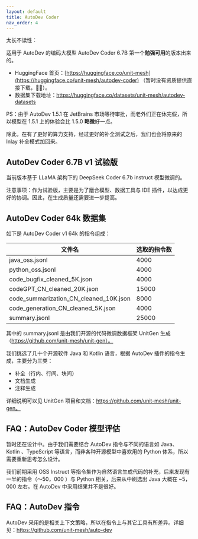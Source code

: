 ```yaml
---
layout: default
title: AutoDev Coder
nav_order: 4
---
```


太长不读性：

适用于 AutoDev 的编码大模型 AutoDev Coder 6.7B 第一个**勉强可用**的版本出来的。

- HuggingFace 首页：[https://huggingface.co/unit-mesh](https://huggingface.co/unit-mesh/autodev-coder) （暂时没有资质提供直接下载，🐶🐶）。
- 数据集下载地址：https://huggingface.co/datasets/unit-mesh/autodev-datasets

PS：由于 AutoDev 1.5.1 在 JetBrains 市场等待审批，而老外们正在休完假，所以模型在 1.5.1 上的体验会比 1.5.0 **略微**好一点。

除此，在有了更好的算力支持，经过更好的补全测试之后，我们也会将原来的 Inlay 补全模式加回来。

## AutoDev Coder 6.7B v1 试验版

当前版本基于 LLaMA 架构下的 DeepSeek Coder 6.7b instruct 模型微调的。

注意事项：作为试验版，主要是为了磨合模型、数据工具与 IDE 插件，以达成更好的协调。因此，在生成质量还需要进一步提高。

## AutoDev Coder 64k 数据集

如下是 AutoDev Coder v1 64k 的指令组成：

| 文件名                                    | 选取的指令数 |
|----------------------------------------|--------|
| java_oss.jsonl                         | 4000   |
| python_oss.jsonl                       | 4000   |
| code_bugfix_cleaned_5K.json            | 4000   |
| codeGPT_CN_cleaned_20K.json            | 15000  |
| code_summarization_CN_cleaned_10K.json | 8000   |
| code_generation_CN_cleaned_5K.json     | 4000   |
| summary.jsonl                          | 25000  |

其中的 summary.jsonl 是由我们开源的代码微调数据框架 UnitGen 生成（https://github.com/unit-mesh/unit-gen）。

我们挑选了几十个开源软件 Java 和 Kotlin 语言，根据 AutoDev 插件的指令生成，主要分为三类：

- 补全（行内、行间、块间）
- 文档生成
- 注释生成

详细说明可以见 UnitGen 项目和文档：https://github.com/unit-mesh/unit-gen。

## FAQ：AutoDev Coder 模型评估

暂时还在设计中。由于我们需要结合 AutoDev 指令与不同的语言如 Java、 Kotlin 、TypeScript 等语言，而非各种开源模型中喜欢用的 Python 体系，所以需要重新思考怎么设计。

我们前期采用 OSS Instruct 等指令集作为自然语言生成代码的补充，后来发现有一半的指令（～50，000 ）与 Python 相关，后来从中刷选出 Java 大概在 ~5，000 左右。在 AutoDev 中采用结果并不是很好。

## FAQ：AutoDev 指令

AutoDev 采用的是相关上下文策略，所以在指令上与其它工具有所差异。详细见：https://github.com/unit-mesh/auto-dev

